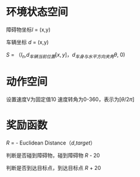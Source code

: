 # 环境状态空间

障碍物坐标$l$ = (x,y)

车辆坐标 $d$ = (x,y)

$S$ = （$l_n$,$d_{车辆当前位置}[x,y]$，$d_{车身与水平方向夹角}\theta$, 0) 



# 动作空间
设置速度V为固定值10
速度转角为0-360，表示为[$\theta/2\pi$]


# 奖励函数

$R$ = - Euclidean Distance（$d$,$target$）

判断是否碰到障碍物，碰到障碍物 $R$ - 20

判断是否到达目标点，到达目标点 $R$ + 20


